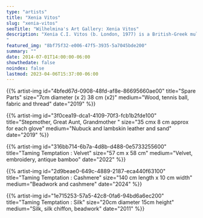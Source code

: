 ```yaml
---
type: "artists"
title: "Xenia Vitos"
slug: "xenia-vitos"
seoTitle: "Wilhelmina's Art Gallery: Xenia Vitos"
description: "Xenia C.I. Vitos (b. London, 1977) is a British-Greek multidisciplinary artist currently living in Athens,Greece. She works with embroidery, beading, painting, photography amongst a wide range of other materials. Combining these mediums she constructs installations that narrate her personal reality morphing it into an altered playful/satirical version of itself. Through her artistic practice she mimics religious and folklore iconography in order to use it in her own twisted fairytale environments. Woven into the work is a commentary about Identity, familial ties, rhythms, femininity, biological surrender, the introspective space and Nostalgia. In addition to her artwork she designs ceramic jewelry and objects for her brand IZA,V.
"
featured_img: "8bf75f32-e006-47f5-3935-5a7045bde200"
summary: ""
date: 2014-07-01T14:00:00-06:00
showthedate: false
noindex: false
lastmod: 2023-04-06T15:37:00-06:00
---
```

{{% artist-img id="4bfed67d-0908-48fd-af8e-86695660ae00" title="Spare Parts" size="7cm diameter (x 2) 38 cm (x2)" medium="Wood, tennis ball, fabric and thread" date="2019" %}}

{{% artist-img id="3f0cea19-dca1-4109-70f3-fcb1b2fde100" title="Stepmother, Great Aunt, Grandmother " size="35 cmx 8 cm approx for each glove" medium="Nubuck and lambskin leather and sand" date="2019" %}}

{{% artist-img id="316bb714-6b7a-4d8b-d488-0e5733255600" title="Taming Temptation : Velvet" size="57 cm x 58 cm" medium="Velvet, embroidery, antique bamboo" date="2022" %}}

{{% artist-img id="2d9beae0-649c-4889-2187-eca440f63100" title="Taming Temptation : Cashmere" size="140 cm length x 10 cm width" medium="Beadwork and cashmere" date="2024" %}}

{{% artist-img id="1e715253-57a5-42c8-0fa6-94bd6a6ec200" title="Taming Temptation : Silk" size="20cm diameter 15cm height" medium="Silk, silk chiffon, beadwork" date="2011" %}}
